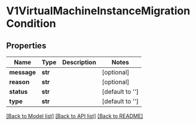 # V1VirtualMachineInstanceMigrationCondition

## Properties
Name | Type | Description | Notes
------------ | ------------- | ------------- | -------------
**message** | **str** |  | [optional] 
**reason** | **str** |  | [optional] 
**status** | **str** |  | [default to '']
**type** | **str** |  | [default to '']

[[Back to Model list]](../README.md#documentation-for-models) [[Back to API list]](../README.md#documentation-for-api-endpoints) [[Back to README]](../README.md)


